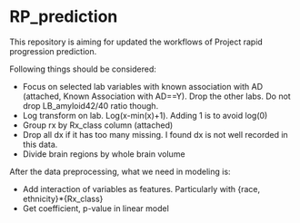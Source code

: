 # RP_prediction
This repository is aiming for updated the workflows of Project rapid progression prediction.

Following things should be considered:

- Focus on selected lab variables with known association with AD (attached, Known Association with AD==Y). Drop the other labs. Do not drop LB_amyloid42/40 ratio though.
- Log transform on lab. Log(x-min(x)+1). Adding 1 is to avoid log(0)
- Group rx by Rx_class column (attached)
- Drop all dx if it has too many missing. I found dx is not well recorded in this data.
- Divide brain regions by whole brain volume


After the data preprocessing, what we need in modeling is:

- Add interaction of variables as features. Particularly with {race, ethnicity}*{Rx_class}
- Get coefficient, p-value in linear model
